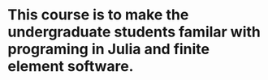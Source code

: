 # This course is to make the undergraduate students familar with programing in Julia and finite element software.
